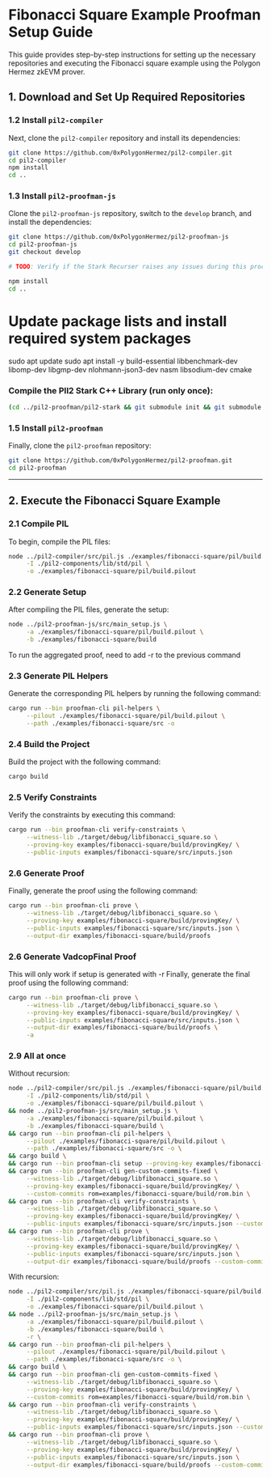 # Fibonacci Square Example Proofman Setup Guide

This guide provides step-by-step instructions for setting up the necessary repositories and executing the Fibonacci square example using the Polygon Hermez zkEVM prover.

## 1. Download and Set Up Required Repositories

### 1.2 Install `pil2-compiler`

Next, clone the `pil2-compiler` repository and install its dependencies:

```bash
git clone https://github.com/0xPolygonHermez/pil2-compiler.git
cd pil2-compiler
npm install
cd ..
```

### 1.3 Install `pil2-proofman-js`

Clone the `pil2-proofman-js` repository, switch to the `develop` branch, and install the dependencies:

```bash
git clone https://github.com/0xPolygonHermez/pil2-proofman-js
cd pil2-proofman-js
git checkout develop

# TODO: Verify if the Stark Recurser raises any issues during this process

npm install
cd ..
```
# Update package lists and install required system packages
sudo apt update
sudo apt install -y build-essential libbenchmark-dev libomp-dev libgmp-dev nlohmann-json3-dev nasm libsodium-dev cmake

### Compile the PIl2 Stark C++ Library (run only once):
```bash
(cd ../pil2-proofman/pil2-stark && git submodule init && git submodule update && make clean && make -j starks_lib && make -j bctree)
```

### 1.5 Install `pil2-proofman`

Finally, clone the `pil2-proofman` repository:

```bash
git clone https://github.com/0xPolygonHermez/pil2-proofman.git
cd pil2-proofman
```

---


## 2. Execute the Fibonacci Square Example

### 2.1 Compile PIL

To begin, compile the PIL files:

```bash
node ../pil2-compiler/src/pil.js ./examples/fibonacci-square/pil/build.pil \
     -I ./pil2-components/lib/std/pil \
     -o ./examples/fibonacci-square/pil/build.pilout
```

### 2.2 Generate Setup

After compiling the PIL files, generate the setup:

```bash
node ../pil2-proofman-js/src/main_setup.js \
     -a ./examples/fibonacci-square/pil/build.pilout \
     -b ./examples/fibonacci-square/build
```

To run the aggregated proof, need to add -r to the previous command

### 2.3 Generate PIL Helpers

Generate the corresponding PIL helpers by running the following command:

```bash
cargo run --bin proofman-cli pil-helpers \
     --pilout ./examples/fibonacci-square/pil/build.pilout \
     --path ./examples/fibonacci-square/src -o
```


### 2.4 Build the Project

Build the project with the following command:

```bash
cargo build
```

### 2.5 Verify Constraints

Verify the constraints by executing this command:

```bash
cargo run --bin proofman-cli verify-constraints \
     --witness-lib ./target/debug/libfibonacci_square.so \
     --proving-key examples/fibonacci-square/build/provingKey/ \
     --public-inputs examples/fibonacci-square/src/inputs.json
```

### 2.6 Generate Proof

Finally, generate the proof using the following command:

```bash
cargo run --bin proofman-cli prove \
     --witness-lib ./target/debug/libfibonacci_square.so \
     --proving-key examples/fibonacci-square/build/provingKey/ \
     --public-inputs examples/fibonacci-square/src/inputs.json \
     --output-dir examples/fibonacci-square/build/proofs
```


### 2.6 Generate VadcopFinal Proof

This will only work if setup is generated with -r
Finally, generate the final proof using the following command:

```bash
cargo run --bin proofman-cli prove \
     --witness-lib ./target/debug/libfibonacci_square.so \
     --proving-key examples/fibonacci-square/build/provingKey/ \
     --public-inputs examples/fibonacci-square/src/inputs.json \
     --output-dir examples/fibonacci-square/build/proofs \
     -a
```

### 2.9 All at once

Without recursion:

```bash
node ../pil2-compiler/src/pil.js ./examples/fibonacci-square/pil/build.pil \
     -I ./pil2-components/lib/std/pil \
     -o ./examples/fibonacci-square/pil/build.pilout \
&& node ../pil2-proofman-js/src/main_setup.js \
     -a ./examples/fibonacci-square/pil/build.pilout \
     -b ./examples/fibonacci-square/build \
&& cargo run --bin proofman-cli pil-helpers \
     --pilout ./examples/fibonacci-square/pil/build.pilout \
     --path ./examples/fibonacci-square/src -o \
&& cargo build \
&& cargo run --bin proofman-cli setup --proving-key examples/fibonacci-square/build/provingKey/ -a \
&& cargo run --bin proofman-cli gen-custom-commits-fixed \
     --witness-lib ./target/debug/libfibonacci_square.so \
     --proving-key examples/fibonacci-square/build/provingKey/ \
     --custom-commits rom=examples/fibonacci-square/build/rom.bin \
&& cargo run --bin proofman-cli verify-constraints \
     --witness-lib ./target/debug/libfibonacci_square.so \
     --proving-key examples/fibonacci-square/build/provingKey/ \
     --public-inputs examples/fibonacci-square/src/inputs.json --custom-commits rom=examples/fibonacci-square/build/rom.bin \
&& cargo run --bin proofman-cli prove \
     --witness-lib ./target/debug/libfibonacci_square.so \
     --proving-key examples/fibonacci-square/build/provingKey/ \
     --public-inputs examples/fibonacci-square/src/inputs.json \
     --output-dir examples/fibonacci-square/build/proofs --custom-commits rom=examples/fibonacci-square/build/rom.bin
```

With recursion:

```bash
node ../pil2-compiler/src/pil.js ./examples/fibonacci-square/pil/build.pil \
     -I ./pil2-components/lib/std/pil \
     -o ./examples/fibonacci-square/pil/build.pilout \
&& node ../pil2-proofman-js/src/main_setup.js \
     -a ./examples/fibonacci-square/pil/build.pilout \
     -b ./examples/fibonacci-square/build \
     -r \
&& cargo run --bin proofman-cli pil-helpers \
     --pilout ./examples/fibonacci-square/pil/build.pilout \
     --path ./examples/fibonacci-square/src -o \
&& cargo build \
&& cargo run --bin proofman-cli gen-custom-commits-fixed \
     --witness-lib ./target/debug/libfibonacci_square.so \
     --proving-key examples/fibonacci-square/build/provingKey/ \
     --custom-commits rom=examples/fibonacci-square/build/rom.bin \
&& cargo run --bin proofman-cli verify-constraints \
     --witness-lib ./target/debug/libfibonacci_square.so \
     --proving-key examples/fibonacci-square/build/provingKey/ \
     --public-inputs examples/fibonacci-square/src/inputs.json --custom-commits rom=examples/fibonacci-square/build/rom.bin \
&& cargo run --bin proofman-cli prove \
     --witness-lib ./target/debug/libfibonacci_square.so \
     --proving-key examples/fibonacci-square/build/provingKey/ \
     --public-inputs examples/fibonacci-square/src/inputs.json \
     --output-dir examples/fibonacci-square/build/proofs --custom-commits rom=examples/fibonacci-square/build/rom.bin
```
